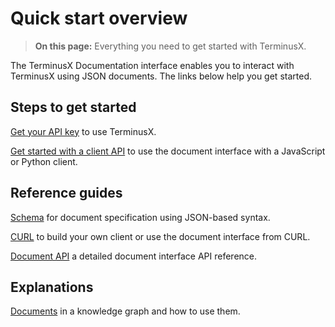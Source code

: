 # Quick start overview

> **On this page:** Everything you need to get started with TerminusX.

The TerminusX Documentation interface enables you to interact with TerminusX using JSON documents. The links below help you get started.

<!-- !> TerminusX and TerminusDB are used interchangeably but refer to the same back-end product. -->

## Steps to get started

[Get your API key](terminusx/get-your-api-key) to use TerminusX.

[Get started with a client API](terminusx/start-with-a-client) to use the document interface with a JavaScript or Python client. 

## Reference guides

[Schema](terminusx/schema-reference) for document specification using JSON-based syntax.     

[CURL](terminusx/curl-reference) to build your own client or use the document interface from CURL. 

[Document API](terminusx/document-interface) a detailed document interface API reference.

## Explanations

[Documents](terminusx/documents) in a knowledge graph and how to use them.